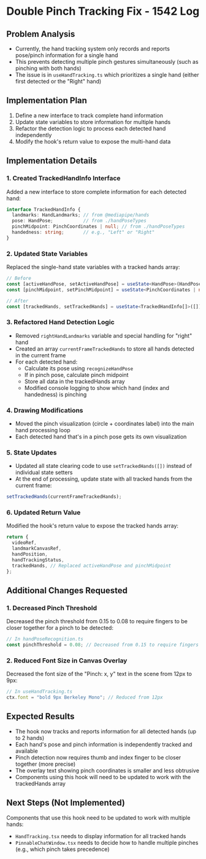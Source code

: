 # Double Pinch Tracking Fix - 1542 Log

## Problem Analysis
- Currently, the hand tracking system only records and reports pose/pinch information for a single hand
- This prevents detecting multiple pinch gestures simultaneously (such as pinching with both hands)
- The issue is in `useHandTracking.ts` which prioritizes a single hand (either first detected or the "Right" hand)

## Implementation Plan
1. Define a new interface to track complete hand information
2. Update state variables to store information for multiple hands
3. Refactor the detection logic to process each detected hand independently
4. Modify the hook's return value to expose the multi-hand data

## Implementation Details

### 1. Created TrackedHandInfo Interface
Added a new interface to store complete information for each detected hand:

```typescript
interface TrackedHandInfo {
  landmarks: HandLandmarks; // from @mediapipe/hands
  pose: HandPose;           // from ./handPoseTypes
  pinchMidpoint: PinchCoordinates | null; // from ./handPoseTypes
  handedness: string;       // e.g., "Left" or "Right"
}
```

### 2. Updated State Variables
Replaced the single-hand state variables with a tracked hands array:

```typescript
// Before
const [activeHandPose, setActiveHandPose] = useState<HandPose>(HandPose.NONE);
const [pinchMidpoint, setPinchMidpoint] = useState<PinchCoordinates | null>(null);

// After
const [trackedHands, setTrackedHands] = useState<TrackedHandInfo[]>([]);
```

### 3. Refactored Hand Detection Logic
- Removed `rightHandLandmarks` variable and special handling for "right" hand
- Created an array `currentFrameTrackedHands` to store all hands detected in the current frame
- For each detected hand:
  - Calculate its pose using `recognizeHandPose`
  - If in pinch pose, calculate pinch midpoint
  - Store all data in the trackedHands array
  - Modified console logging to show which hand (index and handedness) is pinching

### 4. Drawing Modifications
- Moved the pinch visualization (circle + coordinates label) into the main hand processing loop
- Each detected hand that's in a pinch pose gets its own visualization

### 5. State Updates
- Updated all state clearing code to use `setTrackedHands([])` instead of individual state setters
- At the end of processing, update state with all tracked hands from the current frame:
```typescript
setTrackedHands(currentFrameTrackedHands);
```

### 6. Updated Return Value
Modified the hook's return value to expose the tracked hands array:

```typescript
return {
  videoRef,
  landmarkCanvasRef,
  handPosition,
  handTrackingStatus,
  trackedHands, // Replaced activeHandPose and pinchMidpoint
};
```

## Additional Changes Requested

### 1. Decreased Pinch Threshold
Decreased the pinch threshold from 0.15 to 0.08 to require fingers to be closer together for a pinch to be detected:

```typescript
// In handPoseRecognition.ts
const pinchThreshold = 0.08; // Decreased from 0.15 to require fingers to be closer together
```

### 2. Reduced Font Size in Canvas Overlay
Decreased the font size of the "Pinch: x, y" text in the scene from 12px to 9px:

```typescript
// In useHandTracking.ts
ctx.font = "bold 9px Berkeley Mono"; // Reduced from 12px
```

## Expected Results
- The hook now tracks and reports information for all detected hands (up to 2 hands)
- Each hand's pose and pinch information is independently tracked and available 
- Pinch detection now requires thumb and index finger to be closer together (more precise)
- The overlay text showing pinch coordinates is smaller and less obtrusive
- Components using this hook will need to be updated to work with the trackedHands array

## Next Steps (Not Implemented)
Components that use this hook need to be updated to work with multiple hands:
- `HandTracking.tsx` needs to display information for all tracked hands
- `PinnableChatWindow.tsx` needs to decide how to handle multiple pinches (e.g., which pinch takes precedence)
